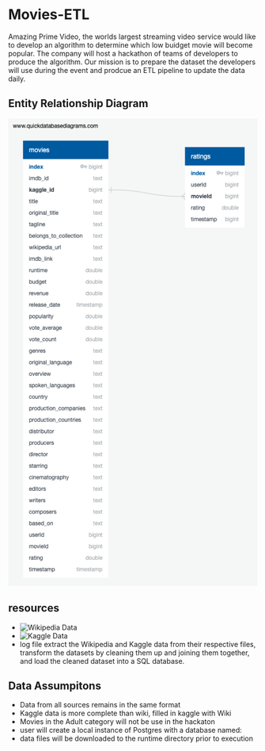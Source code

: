 # Movies-ETL
Amazing Prime Video, the worlds largest streaming video service would like to develop an algorithm to determine which low buidget movie will become popular. The company will host a hackathon of teams of developers to produce the algorithm. Our mission is to prepare the dataset the developers will use during the event and prodcue an ETL pipeline to update the data daily. 

## Entity Relationship Diagram
![Movies Database ERD](./movies-etl.png)

## resources
* ![Wikipedia Data](https://courses.bootcampspot.com/courses/137/files/14478/download?wrap=1)
* ![Kaggle Data](https://www.kaggle.com/account/login?returnUrl=%2Frounakbanik%2Fthe-movies-dataset%2Fdata)
* log file
extract the Wikipedia and Kaggle data from their respective files, transform the datasets by cleaning them up and joining them together, and load the cleaned dataset into a SQL database.


## Data Assumpitons
* Data from all sources remains in the same format
* Kaggle data is more complete than wiki, filled in kaggle with Wiki
* Movies in the Adult category will not be use in the hackaton
* user will create a local instance of Postgres with a database named:
* data files will be downloaded to the runtime directory prior to execution


